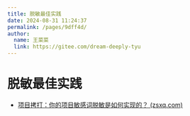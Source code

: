 ```yaml
---
title: 脱敏最佳实践
date: 2024-08-31 11:24:37
permalink: /pages/9dff4d/
author: 
  name: 王菜菜
  link: https://gitee.com/dream-deeply-tyu
---
```

# 脱敏最佳实践

- [项目拷打：你的项目敏感词脱敏是如何实现的？ (zsxq.com)](https://articles.zsxq.com/id_mw13flcujsrb.html)